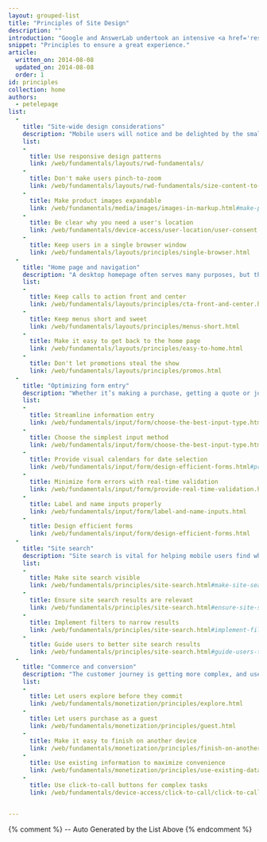 ```yaml
---
layout: grouped-list
title: "Principles of Site Design"
description: ""
introduction: "Google and AnswerLab undertook an intensive <a href='research-study.html'>research study</a> examining how a range of users interacted with a diverse set of mobile sites.  The goal, to answer the question: what makes a good mobile site?"
snippet: "Principles to ensure a great experience."
article:
  written_on: 2014-08-08
  updated_on: 2014-08-08
  order: 1
id: principles
collection: home
authors:
  - petelepage
list:
  -
    title: "Site-wide design considerations"
    description: "Mobile users will notice and be delighted by the small things you do for them to enhance their experience."
    list: 
    -
      title: Use responsive design patterns
      link: /web/fundamentals/layouts/rwd-fundamentals/
    -
      title: Don't make users pinch-to-zoom
      link: /web/fundamentals/layouts/rwd-fundamentals/size-content-to-the-viewport.html
    -
      title: Make product images expandable
      link: /web/fundamentals/media/images/images-in-markup.html#make-product-images-expandable
    -
      title: Be clear why you need a user's location
      link: /web/fundamentals/device-access/user-location/user-consent.html#always-request-access-to-location-on-a-user-gesture
    -
      title: Keep users in a single browser window
      link: /web/fundamentals/layouts/principles/single-browser.html
  -
    title: "Home page and navigation"
    description: "A desktop homepage often serves many purposes, but the mobile homepage should focus on connecting users to the content they’re looking for."
    list:
    -
      title: Keep calls to action front and center
      link: /web/fundamentals/layouts/principles/cta-front-and-center.html
    -
      title: Keep menus short and sweet
      link: /web/fundamentals/layouts/principles/menus-short.html
    -
      title: Make it easy to get back to the home page
      link: /web/fundamentals/layouts/principles/easy-to-home.html
    -
      title: Don't let promotions steal the show
      link: /web/fundamentals/layouts/principles/promos.html
  -
    title: "Optimizing form entry"
    description: "Whether it’s making a purchase, getting a quote or joining an email list, your user’s conversion experience should be as seamless as possible."
    list:
    -
      title: Streamline information entry
      link: /web/fundamentals/input/form/choose-the-best-input-type.html
    -
      title: Choose the simplest input method
      link: /web/fundamentals/input/form/choose-the-best-input-type.html#offer-suggestions-during-input-with-datalist
    -
      title: Provide visual calendars for date selection
      link: /web/fundamentals/input/form/design-efficient-forms.html#provide-visual-calendars-when-selecting-dates
    -
      title: Minimize form errors with real-time validation
      link: /web/fundamentals/input/form/provide-real-time-validation.html
    -
      title: Label and name inputs properly
      link: /web/fundamentals/input/form/label-and-name-inputs.html
    -
      title: Design efficient forms
      link: /web/fundamentals/input/form/design-efficient-forms.html
  -
    title: "Site search"
    description: "Site search is vital for helping mobile users find what they’re looking for in a hurry."
    list:
    -
      title: Make site search visible
      link: /web/fundamentals/principles/site-search.html#make-site-search-visible
    -
      title: Ensure site search results are relevant
      link: /web/fundamentals/principles/site-search.html#ensure-site-search-results-are-relevant
    -
      title: Implement filters to narrow results
      link: /web/fundamentals/principles/site-search.html#implement-filters-to-narrow-results
    -
      title: Guide users to better site search results
      link: /web/fundamentals/principles/site-search.html#guide-users-to-better-site-search-results
  -
    title: "Commerce and conversion"
    description: "The customer journey is getting more complex, and users expect to convert on their own terms. "
    list:
    -
      title: Let users explore before they commit
      link: /web/fundamentals/monetization/principles/explore.html
    -
      title: Let users purchase as a guest
      link: /web/fundamentals/monetization/principles/guest.html
    -
      title: Make it easy to finish on another device
      link: /web/fundamentals/monetization/principles/finish-on-another-device.html
    -
      title: Use existing information to maximize convenience
      link: /web/fundamentals/monetization/principles/use-existing-data.html
    - 
      title: Use click-to-call buttons for complex tasks
      link: /web/fundamentals/device-access/click-to-call/click-to-call.html


---
```


{% comment %}
  -- Auto Generated by the List Above
{% endcomment %}

